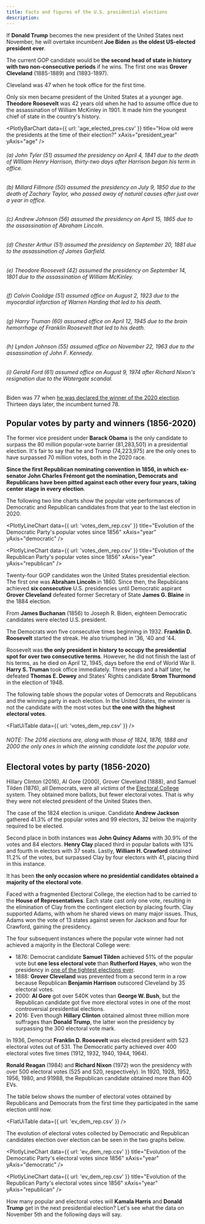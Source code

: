 ```yaml
---
title: Facts and figures of the U.S. presidential elections
description: 
---
```


If **Donald Trump** becomes the new president of the United States next November, he will overtake incumbent **Joe Biden** as **the oldest US-elected president ever**.

The current GOP candidate would be **the second head of state in history with two non-consecutive periods** if he wins. The first one was **Grover Cleveland** (1885-1889) and (1893-1897).

Cleveland was 47 when he took office for the first time. 

Only six men became president of the United States at a younger age. **Theodore Roosevelt** was 42 years old when he had to assume office due to the assassination of William McKinley in 1901. It made him the youngest chief of state in the country's history.

<PlotlyBarChart
  data={{
    url: 'age_elected_pres.csv'
  }}
  title="How old were the presidents at the time of their election?"
  xAxis="president_year"
  yAxis="age"
/>
###### *(a) John Tyler (51) assumed the presidency on April 4, 1841 due to the death of WIlliam Henry Harrison, thirty-two days after Harrison began his term in office.*
###### *(b) Millard Fillmore (50) assumed the presidency on July 9, 1850 due to the death of Zachary Taylor, who passed away of natural causes after just over a year in office.*
###### *(c) Andrew Johnson (56) assumed the presidency on April 15, 1865 due to the assassination of Abraham Lincoln.*
###### *(d) Chester Arthur (51) assumed the presidency on September 20, 1881 due to the assassination of James Garfield.*
###### *(e) Theodore Roosevelt (42) assumed the presidency on September 14, 1801 due to the assassination of William McKinley.*
###### *(f) Calvin Coolidge (51) assumed office on August 2, 1923 due to the myocardial infarction of Warren Harding that led to his death.*
###### *(g) Harry Truman (60) assumed office on April 12, 1945 due to the brain hemorrhage of Franklin Roosevelt that led to his death.*
###### *(h) Lyndon Johnson (55) assumed office on November 22, 1963 due to the assassination of John F. Kennedy.*
###### *(i) Gerald Ford (61) assumed office on August 9, 1974 after Richard Nixon's resignation due to the Watergate scandal.*

Biden was 77 when [he was declared the winner of the 2020 election](https://apnews.com/article/joe-biden-wins-white-house-ap-fd58df73aa677acb74fce2a69adb71f9). Thirteen days later, the incumbent turned 78.

## Popular votes by party and winners (1856-2020)

The former vice president under **Barack Obama** is the only candidate to surpass the 80 million popular-vote barrier (81,283,501) in a presidential election. It's fair to say that he and Trump (74,223,975) are the only ones to have surpassed 70 million votes, both in the 2020 race.

**Since the first Republican nominating convention in 1856, in which ex-senator John Charles Frémont got the nomination, Democrats and Republicans have been pitted against each other every four years, taking center stage in every election**.

The following two line charts show the popular vote performances of Democratic and Republican candidates from that year to the last election in 2020.

<PlotlyLineChart
  data={{
    url: 'votes_dem_rep.csv'
  }}
  title="Evolution of the Democratic Party's popular votes since 1856"
  xAxis="year"
  yAxis="democratic"
/>

<PlotlyLineChart
  data={{
    url: 'votes_dem_rep.csv'
  }}
  title="Evolution of the Republican Party's popular votes since 1856"
  xAxis="year"
  yAxis="republican"
/>

Twenty-four GOP candidates won the United States presidential election. The first one was **Abraham Lincoln** in 1860. Since then, the Republicans achieved **six consecutive** U.S. presidencies until Democratic aspirant **Grover Cleveland** defeated former Secretary of State **James G. Blaine** in the 1884 election.

From **James Buchanan** (1856) to Joseph R. Biden, eighteen Democratic candidates were elected U.S. president.

The Democrats won five consecutive times beginning in 1932. **Franklin D. Roosevelt** started the streak. He also triumphed in '36, '40 and '44. 

Roosevelt was **the only president in history to occupy the presidential spot for over two consecutive terms**. However, he did not finish the last of his terms, as he died on April 12, 1945, days before the end of World War II. **Harry S. Truman** took office immediately. Three years and a half later, he defeated **Thomas E. Dewey** and States' Rights candidate **Strom Thurmond** in the election of 1948.

The following table shows the popular votes of Democrats and Republicans and the winning party in each election. In the United States, the winner is not the candidate with the most votes but **the one with the highest electoral votes**.

<FlatUiTable data={{ url: 'votes_dem_rep.csv' }} />
###### *NOTE: The 2016 elections are, along with those of 1824, 1876, 1888 and 2000 the only ones in which the winning candidate lost the popular vote.*

## Electoral votes by party (1856-2020)

Hillary Clinton (2016), Al Gore (2000), Grover Cleveland (1888), and Samuel Tilden (1876), all Democrats, were all *victims* of the [Electoral College](https://www.archives.gov/electoral-college/about) system. They obtained more ballots, but fewer electoral votes. That is why they were not elected president of the United States then.

The case of the 1824 election is unique. Candidate **Andrew Jackson** gathered 41.3% of the popular votes and 99 electors, 32 below the majority required to be elected. 

Second place in both instances was **John Quincy Adams** with 30.9% of the votes and 84 electors. **Henry Clay** placed third in popular ballots with 13% and fourth in electors with 37 seats. Lastly, **William H. Crawford** obtained 11.2% of the votes, but surpassed Clay by four electors with 41, placing third in this instance. 

It has been **the only occasion where no presidential candidates obtained a majority of the electoral vote**.

Faced with a fragmented Electoral College, the election had to be carried to the **House of Representatives**. Each state cast only one vote, resulting in the elimination of Clay from the contingent election by placing fourth. Clay supported Adams, with whom he shared views on many major issues. Thus, Adams won the vote of 13 states against seven for Jackson and four for Crawford, gaining the presidency.

The four subsequent instances where the popular vote winner had not achieved a majority in the Electoral College were:

- 1876: Democrat candidate **Samuel Tilden** achieved 51% of the popular vote but **one less electoral vote** than **Rutherford Hayes**, who won the presidency in [one of the tightest elections ever](https://www.britannica.com/list/5-remarkably-close-us-presidential-elections).
- 1888: **Grover Cleveland** was prevented from a second term in a row because Republican **Benjamin Harrison** outscored Cleveland by 35 electoral votes.
- 2000: **Al Gore** got over 540K votes than **George W. Bush**, but the Republican candidate got five more electoral votes in one of the most controversial presidential elections.
- 2016: Even though **Hillary Clinton** obtained almost three million more suffrages than **Donald Trump**, the latter won the presidency by surpassing the 300 electoral vote mark.

In 1936, Democrat **Franklin D. Roosevelt** was elected president with 523 electoral votes out of 531. The Democratic party achieved over 400 electoral votes five times (1912, 1932, 1940, 1944, 1964).

**Ronald Reagan** (1984) and **Richard Nixon** (1972) won the presidency with over 500 electoral votes (525 and 520, respectively). In 1920, 1928, 1952, 1956, 1980, and 91988, the Republican candidate obtained more than 400 EVs.

The table below shows the number of electoral votes obtained by Republicans and Democrats from the first time they participated in the same election until now.

<FlatUiTable data={{ url: 'ev_dem_rep.csv' }} />

The evolution of electoral votes collected by Democratic and Republican candidates election over election can be seen in the two graphs below.

<PlotlyLineChart
  data={{
    url: 'ev_dem_rep.csv'
  }}
  title="Evolution of the Democratic Party's electoral votes since 1856"
  xAxis="year"
  yAxis="democratic"
/>

<PlotlyLineChart
  data={{
    url: 'ev_dem_rep.csv'
  }}
  title="Evolution of the Republican Party's electoral votes since 1856"
  xAxis="year"
  yAxis="republican"
/>

How many popular and electoral votes will **Kamala Harris** and **Donald Trump** get in the next presidential election? Let's see what the data on November 5th and the following days will say.
